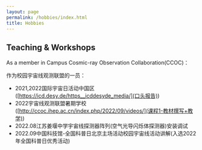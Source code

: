 ```yaml
---
layout: page
permalink: /hobbies/index.html
title: Hobbies
---
```

## Teaching & Workshops

As a member in Campus Cosmic-ray Observation Collaboration(CCOC)：

作为校园宇宙线观测联盟的一员：

- 2021,2022国际宇宙日活动中国区 ([https://icd.desy.de/https__icddesyde_media/](口头报告))
- 2022宇宙线观测联盟暑期学校 ([http://ccoc.ihep.ac.cn/index.php/2022/09/videos/](课程1-教材撰写+教学))
- 2022.08江苏姜堰中学宇宙线探测器阵列(空气光导闪烁体探测器)安装调试
- 2022.09中国科技馆-全国科普日北京主场活动校园宇宙线活动讲解(入选2022年全国科普日优秀活动)

<br>

<!-- Calendly inline widget begin -->

<div class="calendly-inline-widget" data-url="https://calendly.com/blankeasel7/30min" style="min-width:320px;height:630px;"></div>
<script type="text/javascript" src="https://assets.calendly.com/assets/external/widget.js" async></script>
<!-- Calendly inline widget end -->
